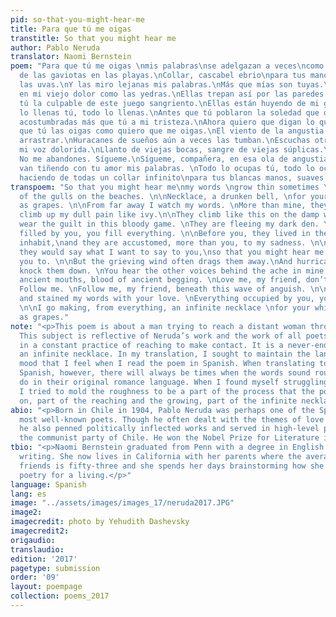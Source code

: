 ```yaml
---
pid: so-that-you-might-hear-me
title: Para que tú me oigas
transtitle: So that you might hear me
author: Pablo Neruda
translator: Naomi Bernstein
poem: "Para que tú me oigas \nmis palabras\nse adelgazan a veces\ncomo las huellas
  de las gaviotas en las playas.\nCollar, cascabel ebrio\npara tus manos suaves como
  las uvas.\nY las miro lejanas mis palabras.\nMás que mías son tuyas.\nVan trepando
  en mi viejo dolor como las yedras.\nEllas trepan así por las paredes húmedas.\nEres
  tú la culpable de este juego sangriento.\nEllas están huyendo de mi guarida oscura.\nTodo
  lo llenas tú, todo lo llenas.\nAntes que tú poblaron la soledad que ocupas,\ny están
  acostumbradas más que tú a mi tristeza.\nAhora quiero que digan lo que quiero decirte\npara
  que tú las oigas como quiero que me oigas.\nEl viento de la angustia aún las suele
  arrastrar.\nHuracanes de sueños aún a veces las tumban.\nEscuchas otras voces en
  mi voz dolorida.\nLlanto de viejas bocas, sangre de viejas súplicas.\nÁmame, compañera.
  No me abandones. Sígueme.\nSígueme, compañera, en esa ola de angustia.\nPero se
  van tiñendo con tu amor mis palabras. \nTodo lo ocupas tú, todo lo ocupas.\nVoy
  haciendo de todas un collar infinito\npara tus blancas manos, suaves como las uvas."
transpoem: "So that you might hear me\nmy words \ngrow thin sometimes \nlike the tracks
  of the gulls on the beaches. \n\nNecklace, a drunken bell, \nfor your hands, smooth
  as grapes. \n\nFrom far away I watch my words. \nMore than mine, they’re yours.\nThey
  climb up my dull pain like ivy.\n\nThey climb like this on the damp walls. \nYou
  wear the guilt in this bloody game. \nThey are fleeing my dark den. \nEverything
  filled by you, you fill everything. \n\nBefore you, they lived in the solitude you
  inhabit,\nand they are accustomed, more than you, to my sadness. \n\nNow I wish
  they would say what I want to say to you,\nso that you might hear me the way I want
  you to. \n\nBut the grieving wind often drags them away.\nAnd hurricane dreams sometimes
  knock them down. \nYou hear the other voices behind the ache in mine.  \n\nMourning
  ancient mouths, blood of ancient begging. \nLove me, my friend, don’t leave me.
  Follow me. \nFollow me, my friend, beneath this wave of anguish. \n\nYou have gone
  and stained my words with your love. \nEverything occupied by you, you occupy everything.
  \n\nI go making, from everything, an infinite necklace \nfor your white hands, smooth
  as grapes."
note: "<p>This poem is about a man trying to reach a distant woman through words.
  This subject is reflective of Neruda’s work and the work of all poets: he is engaged
  in a constant practice of reaching to make contact. It is a never-ending process,
  an infinite necklace. In my translation, I sought to maintain the languid, sleepy
  mood that I feel when I read the poem in Spanish. When translating to English from
  Spanish, however, there will always be times when the words sound rougher than they
  do in their original romance language. When I found myself struggling with that,
  I tried to mold the roughness to be a part of the process that the poem is meditating
  on, part of the reaching and the growing, part of the infinite necklace.</p>\n"
abio: "<p>Born in Chile in 1904, Pablo Neruda was perhaps one of the Spanish language’s
  most well-known poets. Though he often dealt with the themes of love and longing,
  he also penned politically inflected works and served in high-level positions for
  the communist party of Chile. He won the Nobel Prize for Literature in 1971.</p>"
tbio: "<p>Naomi Bernstein graduated from Penn with a degree in English and creative
  writing. She now lives in California with her parents where the average age of her
  friends is fifty-three and she spends her days brainstorming how she can translate
  poetry for a living.</p>"
language: Spanish
lang: es
image: "../assets/images/images_17/neruda2017.JPG"
image2:
imagecredit: photo by Yehudith Dashevsky
imagecredit2:
origaudio:
translaudio:
edition: '2017'
pagetype: submission
order: '09'
layout: poempage
collection: poems_2017
---
```

